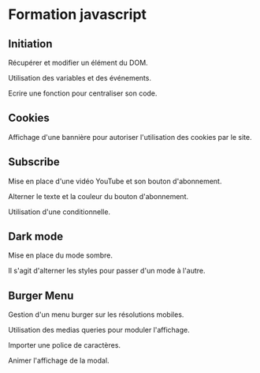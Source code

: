 # Formation javascript
## Initiation
Récupérer et modifier un élément du DOM.

Utilisation des variables et des événements.

Ecrire une fonction pour centraliser son code.

## Cookies
Affichage d'une bannière pour autoriser l'utilisation des cookies par le site.

## Subscribe
Mise en place d'une vidéo YouTube et son bouton d'abonnement.

Alterner le texte et la couleur du bouton d'abonnement.

Utilisation d'une conditionnelle.

## Dark mode
Mise en place du mode sombre.

Il s'agit d'alterner les styles pour passer d'un mode à l'autre.

## Burger Menu
Gestion d'un menu burger sur les résolutions mobiles.

Utilisation des medias queries pour moduler l'affichage.

Importer une police de caractères.

Animer l'affichage de la modal.